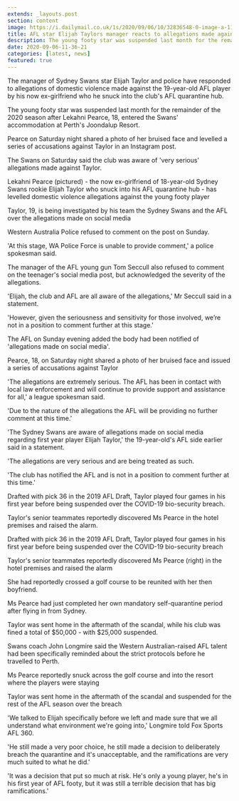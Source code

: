 ```yaml
---
extends: _layouts.post
section: content
image: https://i.dailymail.co.uk/1s/2020/09/06/10/32836548-0-image-a-11_1599386190808.jpg 
title: AFL star Elijah Taylors manager reacts to allegations made against the 19-year-old by ex-girlfriend 
description: The young footy star was suspended last month for the remainder of the 2020 season after Lekahni Pearce, 18, snuck into the Sydney Swans accommodation at Perths Joondalup Resort. 
date: 2020-09-06-11-36-21 
categories: [latest, news] 
featured: true 
--- 
```

The manager of Sydney Swans star Elijah Taylor and police have responded to allegations of domestic violence made against the 19-year-old AFL player by his now ex-girlfriend who he snuck into the club's AFL quarantine hub.

The young footy star was suspended last month for the remainder of the 2020 season after Lekahni Pearce, 18, entered the Swans' accommodation at Perth's Joondalup Resort.

Pearce on Saturday night shared a photo of her bruised face and levelled a series of accusations against Taylor in an Instagram post.

The Swans on Saturday said the club was aware of 'very serious' allegations made against Taylor.

Lekahni Pearce (pictured) - the now ex-girlfriend of 18-year-old Sydney Swans rookie Elijah Taylor who snuck into his AFL quarantine hub - has levelled domestic violence allegations against the young footy player

 Taylor, 19, is being investigated by his team the Sydney Swans and the AFL over the allegations made on social media

Western Australia Police refused to comment on the post on Sunday.

'At this stage, WA Police Force is unable to provide comment,' a police spokesman said.

The manager of the AFL young gun Tom Seccull also refused to comment on the teenager's social media post, but acknowledged the severity of the allegations.

'Elijah, the club and AFL are all aware of the allegations,' Mr Seccull said in a statement.

'However, given the seriousness and sensitivity for those involved, we’re not in a position to comment further at this stage.' 

The AFL on Sunday evening added the body had been notified of 'allegations made on social media'.

Pearce, 18, on Saturday night shared a photo of her bruised face and issued a series of accusations against Taylor

'The allegations are extremely serious. The AFL has been in contact with local law enforcement and will continue to provide support and assistance for all,' a league spokesman said.

'Due to the nature of the allegations the AFL will be providing no further comment at this time.'  

'The Sydney Swans are aware of allegations made on social media regarding first year player Elijah Taylor,' the 19-year-old's AFL side earlier said in a statement.

'The allegations are very serious and are being treated as such.

'The club has notified the AFL and is not in a position to comment further at this time.'

Drafted with pick 36 in the 2019 AFL Draft, Taylor played four games in his first year before being suspended over the COVID-19 bio-security breach.

Taylor's senior teammates reportedly discovered Ms Pearce in the hotel premises and raised the alarm.

Drafted with pick 36 in the 2019 AFL Draft, Taylor played four games in his first year before being suspended over the COVID-19 bio-security breach 

Taylor's senior teammates reportedly discovered Ms Pearce (right) in the hotel premises and raised the alarm 

She had reportedly crossed a golf course to be reunited with her then boyfriend. 

Ms Pearce had just completed her own mandatory self-quarantine period after flying in from Sydney.

Taylor was sent home in the aftermath of the scandal, while his club was fined a total of $50,000 - with $25,000 suspended.

Swans coach John Longmire said the Western Australian-raised AFL talent had been specifically reminded about the strict protocols before he travelled to Perth.

Ms Pearce reportedly snuck across the golf course and into the resort where the players were staying

Taylor was sent home in the aftermath of the scandal and suspended for the rest of the AFL season over the breach

'We talked to Elijah specifically before we left and made sure that we all understand what environment we're going into,' Longmire told Fox Sports AFL 360.

'He still made a very poor choice, he still made a decision to deliberately breach the quarantine and it's unacceptable, and the ramifications are very much suited to what he did.'

'It was a decision that put so much at risk. He's only a young player, he's in his first year of AFL footy, but it was still a terrible decision that has big ramifications.'

